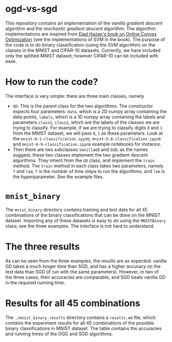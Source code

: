 # ogd-vs-sgd

This repository contains an implementation of the *vanilla gradient descent* algorithm and the *stochastic gradient descent* algorithm. The algorithm implementations are inspired from [Elad Hazan's book on Online Convex Optimization](https://arxiv.org/abs/1909.05207) (see the implementations of SVM in the book).
The purpose of the code is to do binary classification (using the SVM algorithm) on the classes in the MNIST and CIFAR-10 datasets. Currently, we have included only the splitted MNIST dataset; however CIFAR-10 can be included with ease. 

# How to run the code?

The interface is very simple: there are three main classes, namely 
  - `GD`: This is the parent class for the two algorithms. The constructor expects four parameters: `data`, which is a 2D numpy array containing the data points, `labels`, which is a 1D numpy array containing the labels and parameters `class1`, `class2`, which are the labels of the classes we are trying to classify. For example, if we are trying to classify digits `0` and `1` from the MNIST dataset, we will pass `0`, `1` as these parameters. Look at the `mnist-0-1-classification.ipynb`, `mnist-5-8-classification.ipynb` and `mnist-6-9-classification.ipynb` example notebooks for instance.
  - Then there are two subclasses `VanillaGD` and `SGD`; as the names suggest, these two classes implement the two gradient descent algorithms. They inherit from the `GD` class, and implement the `train` method. The `train` method in each class takes two parameters, namely `T` and `lam`; `T` is the number of time steps to run the algorithms, and `lam` is the hyperparameter. See the example files.

# `mnist_binary`
The `mnist_binary` directory contains training and test data for all 45 combinations of the binary classifications that can be done on the MNIST dataset. Importing any of these datasets is easy to do using the `MNISTBinary` class; see the three examples. The interface is not hard to understand. 

# The three results

As can be seen from the three examples, the results are as expected: vanilla GD takes a much longer time than SGD, and has a higher accuracy on the test data than SGD (if run with the same parameters). However, in two of the three cases, their accuracies are comparable, and SGD beats vanilla GD in the required running time. 

# Results for all 45 combinations
The `./mnist_binary_results` directory contains a `results.md` file, which contains the experiment results for all 
45 combinations of the possible binary classifications in MNIST dataset. The table contains the accuracies and running times of the OGD and SGD algorithms.
